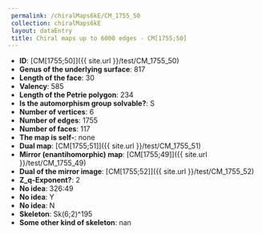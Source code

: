 ```yaml
--- 
 permalink: /chiralMaps6kE/CM_1755_50 
 collection: chiralMaps6kE
 layout: dataEntry
 title: Chiral maps up to 6000 edges - CM[1755;50]
---
```


- **ID**: [CM[1755;50]]({{ site.url }}/test/CM_1755_50)
- **Genus of the underlying surface**: 817
- **Length of the face**: 30
- **Valency**: 585
- **Length of the Petrie polygon**: 234
- **Is the automorphism group solvable?**: S
- **Number of vertices**: 6
- **Number of edges**: 1755
- **Number of faces**: 117
- **The map is self-**: none
- **Dual map**: [CM[1755;51]]({{ site.url }}/test/CM_1755_51)
- **Mirror (enantihomorphic) map**: [CM[1755;49]]({{ site.url }}/test/CM_1755_49)
- **Dual of the mirror image**: [CM[1755;52]]({{ site.url }}/test/CM_1755_52)
- **Z_q-Exponent?**: 2
- **No idea**:  326:49
- **No idea**: Y
- **No idea**: N
- **Skeleton**: Sk(6;2)^195
- **Some other kind of skeleton**: nan
